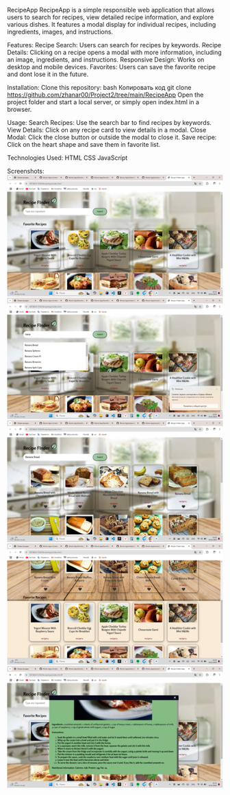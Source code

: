RecipeApp
RecipeApp is a simple responsible web application that allows users to search for recipes, view detailed recipe information, and explore various dishes. It features a modal display for individual recipes, including ingredients, images, and instructions.

Features:
Recipe Search: Users can search for recipes by keywords.
Recipe Details: Clicking on a recipe opens a modal with more information, including an image, ingredients, and instructions.
Responsive Design: Works on desktop and mobile devices.
Favorites: Users can save the favorite recipe and dont lose it in the future.

Installation:
Clone this repository:
bash
Копировать код
git clone https://github.com/zhanar00/Project2/tree/main/RecipeApp 
Open the project folder and start a local server, or simply open index.html in a browser.

Usage:
Search Recipes: Use the search bar to find recipes by keywords.
View Details: Click on any recipe card to view details in a modal.
Close Modal: Click the close button or outside the modal to close it.
Save recipe: Click on the heart shape and save them in favorite list.

Technologies Used:
HTML
CSS
JavaScript

Screenshots:
![Start page](RecipeApp\img\screen1.png)
![Search with suggestions](RecipeApp\img\screen2.png)
![Searching results](RecipeApp\img\screen3.png)
![Favorite list](RecipeApp\img\screen4.png)
![Details of recipe](RecipeApp\img\screen5.png)



